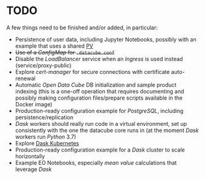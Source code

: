 # TODO

A few things need to be finished and/or added, in particular:
- Persistence of user data, including Jupyter Notebooks, possibly with an example that uses a shared [PV](https://zero-to-jupyterhub.readthedocs.io/en/latest/user-storage.html#additional-storage-volumes)
- ~~Use of a *ConfigMap* for `.datacube.conf`~~
- Disable the *LoadBalancer* service when an *Ingress* is used instead (service/proxy-public)
- Explore *cert-manager* for secure connections with certificate auto-renewal
- Automatic *Open Data Cube* DB initialization and sample product indexing (this is a one-off operation that requires documenting and possibly making configuration files/prepare scripts available in the Docker image)
- Production-ready configuration example for *PostgreSQL*, including persistence/replication
- *Dask* workers should really run code in a virtual environment, set up consistently with the one the datacube core runs in (at the moment *Dask* workers run *Python* 3.7)
- Explore [Dask Kubernetes](http://kubernetes.dask.org/en/latest/)
- Production-ready configuration example for a *Dask* cluster to scale horizontally
- Example EO Notebooks, especially *mean value* calculations that leverage *Dask*

